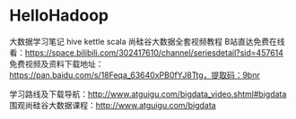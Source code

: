 # HelloHadoop
大数据学习笔记
hive kettle scala
尚硅谷大数据全套视频教程
B站直达免费在线看：https://space.bilibili.com/302417610/channel/seriesdetail?sid=457614
免费视频及资料下载地址：https://pan.baidu.com/s/18Feqa_63640xPB0fYJ8Ttg，提取码：9bnr

学习路线及下载导航：http://www.atguigu.com/bigdata_video.shtml#bigdata
围观尚硅谷大数据课程：http://www.atguigu.com/bigdata
